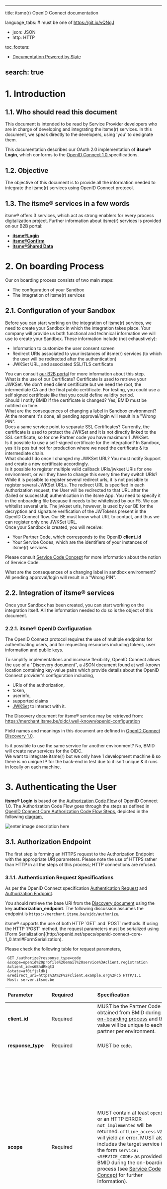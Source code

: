  
---
title: itsme(r) OpenID Connect documentation
 
language_tabs: # must be one of https://git.io/vQNgJ
- json: JSON
- http: HTTP
 
toc_footers:
<!-- - <a href='#'>Sign Up for a Developer Key</a> -->
- <a href='https://github.com/lord/slate'>Documentation Powered by Slate</a>
 
search: true
---
# 1. Introduction
## 1.1. Who should read this document
This document is intended to be read by Service Provider developers who are in charge of developing and integrating the itsme(r) services. In this document, we speak directly to the developers, using 'you' to designate them.
 
This documentation describes our OAuth 2.0 implementation of **itsme® Login**, which conforms to  the <a href="http://openid.net/specs/openid-connect-core-1_0.html" target="_blank"> OpenID Connect 1.0 </a> specifications. 
## 1.2. Objective
The objective of this document is to provide all the information needed to integrate the itsme(r) services using OpenID Connect protocol.
## 1.3. The itsme® services in a few words
 itsme® offers 3 services, which act as strong enablers for every process digitalization project. Further information about itsme(r) services is provided on our B2B portal:
- [**itsme®Login**](https://brand.belgianmobileid.be/d/CX5YsAKEmVI7/documentation#/documentation/general-information/login-with-itsme)
- [**itsme®Confirm**](https://brand.belgianmobileid.be/d/CX5YsAKEmVI7/documentation#/documentation/general-information/confirm-with-itsme)
 - [**itsme®Shared Data**](https://brand.belgianmobileid.be/d/CX5YsAKEmVI7/documentation#/documentation/general-information/shared-data)
# 2. <a name id="Onboarding"></a> On boarding Process
 Our on boarding process consists of two main steps:
- The configuration of your Sandbox
- The integration of itsme(r) services
## 2.1. Configuration of your Sandbox
Before you can start working on the integration of itsme(r) services, we need to create your Sandbox in which the integration takes place. Your company will provide us both functional and technical information we will use to create your Sandbox. These information include (not exhaustively):
- Information to customize the user consent screen
- Redirect URIs associated to your instances of itsme(r) services (to which the user will be redirected after the authentication)
- JWKSet URL, and associated SSL/TLS certificate
<aside class="notice">You can consult <a href="https://brand.belgianmobileid.be/d/CX5YsAKEmVI7">our B2B portal</a> for more information about this step.</aside>
<aside class="success"> What is the use of our Certificate? Certificate is used to retrieve your JWKSet. We don't need client certificate but we need the root, the intermediate CA and the final public certificate.  
For testing, you could use a self signed certificate like that you could define validity period.</aside>
<aside class="success">Should I notify BMID if the certificate is changed? Yes, BMID must be notified on time.</aside>
<aside class="success">What are the consequences of changing a label in Sandbox environment? At the moment it's done, all pending approval/login will result in a "Wrong PIN".</aside>
<aside class="success"> Does a same service point to separate SSL Certificates?
Currently, the certificate is used to protect the JWKSet and it is not directly linked to the SSL certificate, so for one Partner code you have maximum 1 JWKSet.</aside>
 
<aside class="success"> Is it possible to use a self-signed certificate for the integration? In Sandbox, yes it is pos but not for production where we need the certificate & its intermediate chain.</aside>

<aside class="success"> What should I do once I changed my JWKSet URL? You must notify Support and create a new certificate accordingly.</aside>

<aside class="success"> Is it possible to register multiple valid callback URIs/jwkset URIs for one environment, or will they have to change this every time they switch URIs? While it is possible to register several redirect urls, it is not possible to register several JWKSet URLs. 
The redirect URL is specified in each Authorization request, the User will be redirected to that URL after the (failed or successful) authentication in the itsme App. You need to specify it in the onboarding file because it needs to be whitelisted by our F5. We can whitelist several urls. The jwkset urls, however, is used by our BE for the decryption and signature verification of the JWTokens present in the OpenID Connect flow. Our BE must know what URL to contact, and thus we can register only one
JWKSet URL.</aside>

<aside class="success">
Once your Sandbox is created, you will receive:
<ul> 
<li>Your Partner Code, which corresponds to the OpenID <b>client_id</b> </li>
<li>Your Service Codes, which are the identifiers of your instances of itsme(r) services. </li>
</ul>
</aside>

Please consult <a name="ServiceCode"></a>[Service Code Concept](#ServiceCode) for more information about the notion of Service Code. 
<aside class="success">What are the consequences of a changing label in sandbox environment?</aside>All pending approval/login will result in a "Wrong PIN".

## 2.2. Integration of itsme® services
Once your Sandbox has been created, you can start working on the integration itself. All the information needed to do so is the object of this
document.
### 2.2.1. itsme® OpenID Configuration
The OpenID Connect protocol requires the use of multiple endpoints for authenticating users, and for requesting resources including tokens, user information and public keys.
 
To simplify implementations and increase flexibility, OpenID Connect allows the use of a "Discovery document", a JSON document found at well-known location containing key-value pairs which provide details about the OpenID Connect provider's configuration including, 
- URIs of the authorization, 
- token, 
- userinfo, 
- supported claims 
- [JWKSet](#jwks) to interact with it. 
 
<aside class="success">The Discovery document for itsme® service may be retrieved from: <a href="https://merchant.itsme.be/oidc/.well-known/openid-configuration">https://merchant.itsme.be/oidc/.well-known/openid-configuration</a></aside>

Field  names and meanings in this document are defined in [OpenID Connect Discovery 1.0](https://openid.net/specs/openid-connect-discovery-1_0.html).

<aside class="success"> Is it possible to use the same service for another environment?
No, BMID will create new services for the OIDC.
</aside>

<aside class="success">We want to integrate itsme(r) but we only have 1 development machine & so there is no unique IP for the back-end in test due to it isn't unique & it runs in locally on each machine. </aside>

# 3. Authenticating the User

**itsme® Login** is based on the [Authorization Code Flow](http://openid.net/specs/openid-connect-core-1_0.html#CodeFlowAuth) of OpenID Connect 1.0. The Authorization Code Flow goes through the steps as defined in <a href="http://openid.net/specs/openid-connect-core-1_0.html#CodeFlowSteps" target="_blank">OpenID Connect Core Authorization Code Flow Steps</a>, depicted in the following  [diagram](https://www.draw.io/?lightbox=1&highlight=0000ff&edit=_blank&layers=1&nav=1&title=Untitled%20Diagram.html#R7Vxbd6o4FP41PtZFCAF87HVOH6bTNZ1Zc%2BaRQlRWkTiAtZ1fP4mEWxIrYhC1Yx9aNnFjvi%2F7mtgRvF18%2FJJ4y%2FmvJMDRyDSCjxG8G5kmoD%2F0F5N85hLb5YJZEgZ8UCV4Cf%2FFXGhw6SoMcNoYmBESZeGyKfRJHGM%2Fa8i8JCHr5rApiZpPXXozLAlefC%2BSpX%2BFQTbPpa7pVPIfOJzNiycDe5LfWXjFYD6TdO4FZF0TwfsRvE0IyfK%2FFh%2B3OGLgFbjk73vYcrf8YAmOszZv4Li%2Fe9GKz41%2FruyzmGxCVnGA2XgwgjfreZjhl6Xns7trSi%2BVzbNFxG9zdTjJ8MfWjwTKidIVgskCZ8knHcLf4HBo%2BNqA%2FHJdAQ0K9OY1kG0u8zi3s1JxNX36B0dAjQY8PTSGhMM6PTisAeFApweHPSActgTHnylOJEjo5LLmvNMsIW%2F4lkQkoZKYxHTkzTSMIkHkReEsppc%2BBYMqhjcMqpB64Wt%2BYxEGAXuMEuiKCoOpJ3HG4wiAerAHoIk9krG3FNCbGqB3JOjDLF1gKrpeLr8PA3A4BtytDNx4%2FtsVjoPvQ4Pl7qQBGD3xMJF4eMHJe%2BgzJp4T8k7zROqSjEcG3JTB8m1YsQdkpbDLr0IlNZFrlopXgAZeOi9jZ40QERwKQPL5kyE3RsXl342YigMpfxdgowWDl8xwMWc1kjWokAKpQpbgyMvC9%2BYTVfDxJzyTkH6WKo7AJlG2GJxTskp8zN9Vz%2BVFRWZTURmgCkX5lCVFGzbLabcjuEXd0J3gtiQOxRgUGIOizbRlTFQkUa%2BRsRa1zdAmmcPGobFlM7WGJB3pMlNkNxVN%2BuO8RQE3NOd1ftGQ%2FDq6%2BHWcY%2FFb0FnjF4w32U6YhV7GciDPz0ISb0CkGNK35lnqySdBpqYKwRJCoiFnQWZfWZCiYWCOr1fZ%2FIkKf8f%2FrHCanQEVmloVSMhHgSVTUWYsuqmAsie0xvcbnGidMGcAmsbTavF6Fg0MXa1FJDAyUTAC%2B2JEbh9JyNcgXzJ3uXkcuhmhOybBSUifynC9I0k2JzMSe9FzJe1lERc2zSErK51GVSUjZulATO76nFw0r2dwtitH%2BJz180%2Fh4LFCfLFwWpJOljjesBc8hFFBNb2qh9Uti2Afor8kENh62BLrYgAmY9SNLzG3U6jSSNl%2BtfElUSbhrMvAAOqTsBZlUo0BMYi%2Fkiwji5w0gdSG8604dbXyyCEzxtBGkyZq%2FbhNUDxm7wbVLkVbOK0UFQPJdJrig3mX83M4vgvTZeQxXB8Dinw4pVTzEurFTzCl9fvkh2LxpMrYnZ7yQyQbJWK1bcXP2qNVbjxjZKiJOQebNVAvJmpanWOlaKQKVcc1UySbqc1Wwm%2BMr7Kjodz53HMFvEbEf%2Bsrxrr9ZEVS7tm192y67ZxxFwYHqVyocZW3a2Xhxlu2ZVToSY%2Bkgga5O4k%2F4kaEvrXQW0GD5J3zr8z2ROp%2BKNb9qlaJguey33jQQRsgQeaM6YSnJFlQMQ1%2Bm0zFi9J8mrWcpR9%2FWLM4w2yaHDDQ4TZXNzB7t4Fp8qwQNjnuvKuHhH1YCNy%2BrMmWY6PLYuMToZnrZxEVDTJl6evK93GaHroojpkmHZoViUR0LUfFbQRJkUZGz9I%2Fin1R2LIvKsaZTu5RPgMkIda939JY5wy5B28RRmyaP3D0jpm5KHISdl0UeyMTGpuXquJrlor1od2t5kjNVNEmxPyxa3NOUqTPuIpitbZUJs2isnSS26r9y%2FWWUPSWXbNJsUSRFGkk1JQIBWD8BzUpVhpu22MdvCzkQF3RfElyk5qyGdGqrM7ZzC5Fx%2B0GOHJfCMBxfvLceIyn5H%2FeG3QhsQLpyruk6Mi8y5kuMGuWni5JnMonW07YXZc9QKAnHot22vn80i5FRyZebh4BSzL4M6ZfWwu4mYIjeMB26U5VR14DF1EUlZHzCIdFnP2KosGPfjqD9lF1HgwZw9pLqIrdydiuvSZOK6PqYDCuXOicocEgxWnNvgzG3e98%2FCWf2kBiV6Zr4Scp0rjAFWUA2rOUv9iNe7FdiYot1PricRWGpOWbkYp8zWDMVCeftyRrF8uHePQZOgq%2FpvqatpZT6L5jTbDtADidIs%2FGVwqCvvJ0fuSlaeh%2F7c9qCQEcNfdggaV3Q2jYI6TS9rv4Hbuum0TlV%2BoO9pX0svr%2FIfnw6r%2BwwPv%2FAA%3D%3D),
 
![enter image description here](https://lh3.googleusercontent.com/vi1iEAv0LtjFbvT30UE62rHDLu-fPFysH5oj1dpa_hVzaTbmKSV2Js_NjTCI7-5tXGVKgd8p4CQ "auth diag")
## 3.1. **Authorization Endpoint** 
The first step is forming an HTTPS request to the Authorization Endpoint with the appropriate URI parameters. Please note the use of HTTPS rather than HTTP in all the steps of this process; HTTP connections are refused.
### 3.1.1. Authentication Request Specifications
As per the OpenID Connect specification <a href="http://openid.net/specs/openid-connect-core-1_0.html#AuthRequest" target="_blank">Authentication Request</a> and <a href="http://openid.net/specs/openid-connect-core-1_0.html#AuthorizationEndpoint" target="_blank">Authorization Endpoint</a>.

You should retrieve the base URI from the [Discovery document](https://merchant.itsme.be/oidc/.well-known/openid-configuration) using the key **authorization_endpoint**. The following discussion assumes the endpoint is `https://merchant.itsme.be/oidc/authorize`.

<aside class="notice">itsme® supports the use of both HTTP `GET` and `POST` methods. If using the HTTP `POST` method, the request parameters must be serialized using [Form Serialization](http://openid.net/specs/openid-connect-core-1_0.html#FormSerialization).</aside>

Please check the following table for request parameters,

```http--inline
 GET /authorize?response_type=code
 &scope=openid%20profile%20email%20service%3Aclient.registration
 &client_id=s6BhdRkqt3
 &state=af0ifjsldkj
 &redirect_uri=https%3A%2F%2Fclient.example.org%2Fcb HTTP/1.1
 Host: server.itsme.be
 ```

Parameter | Required | Specification | Parameter Explained
:--------- | :-------| :-----|:--------------|
**client_id** | Required | MUST be the Partner Code you obtained from BMID during [on-boarding process](#Onboarding) and this value will be unique to each partner per environment. |This is your client identifier at the OpenID Provider.
**response_type** | Required | MUST be <code>code</code>.|Used to indicate an authorization code flow.
**scope** | Required | MUST contain at least `openid` or an HTTP ERROR `not_implemented` will be returned. `offline_access` value will yield an error. MUST also includes the target service in the form `service:<SERVICE_CODE>` as provided by BMID during the on-boarding process (see <a name="ServiceCode"></a>[Service Code Concept](#ServiceCode) for further information).| Used to specify the scope of the requested authorization in OAuth, as well as pre-defined sets of claims (see [Scope](#scope)). The scope value `openid` signals a request for OpenID authentication and ID token. . ***Note**: Requested data will only be provided based on your current accesses. These accesses are specified in the on-boarding file provided by BMID.* The value `service` is a BMID extension of the OpenID standard specification.
**redirect_uri** | Required | MUST be the HTTPS endpoint on your server that will receive the Authentication Response from **itsme(r)**. This value MUST match one of the values provided to BMID during on-boarding process. ***Note**: the Partner can define different **redirect_uri** specific to each Service.*|The URI where the user will be redirected to  as for the Authentication Response.
**state** | An appropriate value is RECOMMENDED. No syntactic requirement on this parameter | Should include the value of the anti-forgery unique session token, as well as any other information needed to recover the context when the user returns to your application.|Value set by your end to maintain state between request and callback.
**nonce** | Optional | a random value generated by your app that enables replay protection when present. No synctactic requirement on this parameter. |The purpose is to prevent id token to be displaced by an attacker by sending a valid id token from a different request in order to trick user visiting another website. The nonce parameter value needs to include per-session state and be unguessable to attackers. One method to achieve this for Web Server Clients is to store a cryptographically random value as an HttpOnly session cookie and use a cryptographic hash of the value as the nonce parameter. In that case, the nonce in the returned ID Token is compared to the hash of the session cookie to detect ID Token replay by third parties. A related method applicable to JavaScript Clients is to store the cryptographically random value in HTML5 local storage and use a cryptographic hash of this value.
**login_hint** | Optional | OPTIONAL and supported, though NOT RECOMMENDED. Only phone numbers are supported as `login_hint`. Format is : `<countrycode>+<phonenumber>`. E.g. `login_hint=32+123456789`. `login_hint` with invalid syntax will be ignored. Usage of claim value `phone_number` in an encrypted `request` object is recommended in order to avoid disclosure of phone number of the end user on the user agent (such as mobile app or web browser)|Hint to the Authorization Server about the login identifier the End-User might use to log in.
**display** | Optional | MUST be `page` if provided. Other values will yield an HTTP ERROR `not_implemented`.|An ASCII string value for specifying how the authorization server displays the authentication and consent user interface pages.
**prompt** | Optional | MUST be `consent` if provided.|By giving 'consent' as value, the authorization server prompts the user for consent before returning information to the client. Offline access to data is not supported by BMID on purpose.
**ui_locales** | Optional | Supported values are: {“fr”, “nl”, “en”, “de”}. Any other value will be ignored. |Can be used to specify the language to be used by the Open ID login page.
**max_age** | Optional | Supported but not used |Specifies the allowable elapsed time in seconds since the last time the End-User was actively authenticated by the OP. If the elapsed time is greater than this value, the OP MUST attempt to actively re-authenticate the End-User. BMID does not maintain a session mechanism on purpose, an active authentication is thus always required.
<a name id="acrvalues">**acr_values**</a> | Optional | OPTIONAL and supported, though NOT RECOMMENDED. Two values are supported `tag:itsmetag:sixdots.be,2016-06:acr_basic`: Basic level will let the User to choose either fingerprint usage(if Device is compatible) or PIN, `tag:itsmetag:sixdots.be,2016-06:acr_advanced`: Advanced level will force the User to use PIN. *When multiple values are provided only the most constraining will be used (advanced > basic). If not provided basic level will be used.* |As there is no such idea of an existing session on itsme(r) Core, even if the `acr_values` is requested as a voluntarily claim, the `acr` value returned will always be the more constraining method in the `acr_values` list, or the authentication will fail. Usage of `acr` parameter in the `request` object is recommended over this parameter as it will be signed in the JWT token.| These values are used to specify the level of authentication the RP requires from the OP. BMID imposes more strict security rules on advanced level as for basic.
**claims** | Optional | NOT RECOMMENDED. Usage of claims parameter in the request object is recommended over this parameter as it will be signed in the JWT token, and the data will be encrypted | MAY include claims for end user data.
**request** | Optional | See [Passing Request Parameters as JWTs](#JWTRequest)
**response_mode** | Unsupported | MUST not be used. Any supplied value will be ignored.|
**id\_token\_hint** | Unsupported | Ignored if provided.
**claims_locales** | Unsupported | None are supported.|
**request_uri** | Unsupported | Not supported (yet)|
**registration** | Unsupported | Not supported due to “client dynamic registration”is not supported. The client registration process is done during the [on boarding process](#Onboarding).|

### 3.1.2. Authentication Response Specification
An Authentication Response is an [OAuth 2.0 Authorization Response](https://tools.ietf.org/html/rfc6749#section-4.1.2) message. 

The itsme Back-End provides an Authorization Code to the Service Provider Back-End. In the Response, the Service Provider Back-End knows that the User was successfully authenticated.
 
```http--inline
 HTTP/1.1 302 Found
 Location: https://client.example.org/cb?
 code=SplxlOBeZQQYbYS6WxSbIA&
 state=af0ifjsldkj
 ```
As such, the Authentication Response will return the following parameters:

Parameter | Provided | Description
:--:| :--:|:--
**code** | Always | Authorization code to later provide to the token endpoint. This code has a lifetime of 3 minutes.
**state** |  | The exact value received from the client, if the parameter was present in the Authentication Request.
 
### 3.1.3. Authentication Errors
As explained by OIDC [http://openid.net/specs/openid-connect-core-1_0.html#AuthError](http://openid.net/specs/openid-connect-core-1_0.html#AuthError), if the authentication is NOT successful, the following errors can be triggered by itsme®:

Error | Description
:-- |:--
`interaction_required`  | The Authorization Server requires End-User interaction of some form to proceed.
`invalid_request_object` | The request parameter contains an invalid Request Object.
`request_uri_not_supported` | does not support use of the request_uri parameter.
`registration_not_supported` | does not support use of the registration parameter.

#### 3.1.3.1. Response when user rejects the action/ chooses the wrong poke-yoke icon
`"error_description":null,"error":"access_denied"}`

#### 3.1.3.2. Response when user doesn't take any action
Error code : 500
Error message : Authentication context is not valid anymore.

![enter image description here](https://lh3.googleusercontent.com/WRsJPugEMcN26AWaQZ7GyoT7x6e5HhMuyGFVWZEXIXw5F7yJ17-zXiw-neKuUp0tk6ysF9zQ1Fs)
## <a name="tokenEndpoint"></a> 3.2. Token Endpoint
As per specified by OIDC, [http://openid.net/specs/openid-connect-core-1_0.html#TokenRequest](http://openid.net/specs/openid-connect-core-1_0.html#TokenRequest).

Possible token end-point URLs:  
>[https://merchant.itsme.be/oidc/token](https://merchant.itsme.be/oidc/token)  
>[https://e2emerchant.itsme.be/oidc/token](https://e2emerchant.itsme.be/oidc/token)  

### 3.2.1. About Tokens
In this section, we will go through token types and their specifics.

There are three types of tokens in OIDC: [id_token](#idtoken), [access_token](#actoken) and [refresh_token](#rfshtoken).
#### <a name id="idtoken"></a> 3.2.1.1. ID Tokens 
As per the [OIDC Specification](http://openid.net/specs/openid-connect-core-1_0.html#TokenResponse), an `id_token` is a JWT.

- ID tokens carry user’s authentication information encoded in the token itself, it must be a JWT and authorization server will return them.
-  the token can be certainly verified to prove that it hasn’t been tampered with.

There’s a set of [rules](http://openid.net/specs/openid-connect-core-1_0.html#IDTokenValidation) in the specification for validating an `id_token`.

#### <a name id="actoken"></a> 3.2.1.2 Access Tokens

Bearer token concept must be mentioned before access token is explained. Bearer token is a protected token which can access to authorized resources without further identification. The format for OAuth 2.0 Bearer tokens is actually described in a separate spec, [RFC 6750](https://tools.ietf.org/html/rfc6750).

- Access tokens are bearer tokens. They specify set of end user data the RP has access to in the context of the authentication (content of access token thus depends on the static access rights to data as defined during [on boarding process](#Onboarding)).
- They have short lifespan, expire for improving security. The user must authenticate again for the RP to get a new access token limiting the exposure of the fact that it’s a bearer token.

#### <a name id="rfshtoken"></a> 3.2.1.3 Refresh Tokens (_not supported_) 

Refresh tokens are not supported since we do not maintain authenticated sessions on purpose.

### 3.2.2. Token Request Specification
As per the [OIDC specification](http://openid.net/specs/openid-connect-core-1_0.html#TokenRequest), with a private_key_jwt for client authentication.

The Authentication Response includes a `code` parameter, a one-time authorization code that your server can exchange for an ID token. Your server makes this exchange by sending an HTPS `POST`request. The `POST` request is sent to the token endpoint, which you should retrieve from the [Discovery document](https://merchant.itsme.be/oidc/.well-known/openid-configuration) using the **token_endpoint** key. The following discussion assumes the endpoint is `https://merchant.itsme.be/oidc/token`. 

<aside class="success">Which information must be present to contact Token Endpoint?
- Request MUST be a POST, not a GET
- In header the Content-Type : application/x-www-form-urlencoded  MUST be added</aside>

<aside class="success">Do you need an App Client Secret on the OpenID client?
OpenID allows multiple ways for authentication as a Service Provider. BMID only supports private_key_jwt as client authentication method with all the SSL requirements exposed via JWKSet, use the corresponding private key to encrypt/sign and decrypt/validate exchanged information. So other authentication methods such client_secret (Open ID Connect default method but the less secured one are not supported since they are considered less secure. </aside>

In order to communicate with Token Endpoint, TLS MUST be implemented. See  [Section 16.17](http://openid.net/specs/openid-connect-core-1_0.html#TLSRequirements)  for more information on using TLS.
```http--inline
GET /oidc/authorization?response_type=code
&client_id=yourpartnercode
&yourredirecturl
&scope=openid+service%3Ayourservicecode+profile+
&claims={"userinfo":{" tag:sixdots.be,2016-06:claim_nationality": null},
"id_token":{"auth_time": {"essential": true},"acr_values
{"value":["tag:sixdots.be,2016-06:acr_advanced"]
}}}&state=anystate&nonce=anonce&prompt=login&max_age=1
```
The Token Request must include the following parameters in the POST body:

Parameter | Required | Comment
:-- | -- | --
**grant_type** | Required | Must be `authorization_code`. 
**code** | Required | The code value provided in the Authentication Response
**redirect_uri** | Required | The **redirect_uri** used in the Authentication Request. This is the URL to which you want the user to be redirected after the authorization is complete.
**client_assertion** | Required | Must be a valid JWT complying with the `private_key_jwt` client authentication method as defined in [Section 9](http://openid.net/specs/openid-connect-core-1_0.html#ClientAuthentication) of the OpenID specification. This JWT must be signed.
**client\_assertion\_type** | Required | Must be `urn:ietf:params:oauth:client-assertion-type:jwt-bearer` 

#### 3.2.2.1. `client_assertion` 
According to the `private_key_jwt` client authentication method, the **client assertion** JWT must contain the following properties:
Property | Comment
:-- | :--
**iss** | The issuer of the `private_key_jwt` (the client ID). MUST be the Partner Code you obtained from BMID during on-boarding process (this information is in the onboarding file provided by BMID).
**sub** | The subject of the `private_key_jwt` (the client ID). MUST be the Partner Code you obtained from BMID during on-boarding process (this information is in the on boarding file provided by BMID). 
**aud** | Must be the token endpoint URL
**jti** | A unique identifier for the token, which can be used to prevent reuse of the token. These tokens MUST only be used once.
**exp** | Expiration time on or after which the ID Token MUST NOT be accepted for processing.

### 3.2.3. Token Response Specification
The Token Response follow these specifications:

Parameter | Provided | Comment
-- | -- | :--
**[`access_token`](#actoken)** | Always | Will be provided. 
**[`token_type`](http://openid.net/specs/openid-connect-core-1_0.html#TokenResponse)** | Always | Will be `Bearer`
**[`id_token`](#idtoken)** | Always | The id_token corresponding to the Authentication Request (signed and  encrypted). 
**[`at_hash`](http://openid.net/specs/openid-connect-core-1_0.html#CodeIDToken)** | Never | Current version of itsme(r) Core does not produce the `at_hash` value
**[`refresh_token`](#rfshtoken)** | Never | Won't be provided as **itsme(r)** only maintains short-lived session to enforce re-authentication.
### 3.2.5. Token Response Example
`{"user_info":{"sub":"qn2b631umr23bpou8rfzbtu79b5q5phxcml8","aud":"OIDC_TEST1","birthdate":"1974-04-12","gender":"male","name":"Ada Gardner","iss":"tokenEndpointURL","given_name":"Ada","locale":"fr","family_name":"Gardner"},"id_token":{"access_token":"UVfXK3QzTRKyFiw3f1v85Yr4ko4o7uI1oJ8XNZeRcJE","id_token":{"sub":"qn2b631umr23bpou8rfzbtu79b5q5phxcml8","aud":"OIDC_TEST1","acr":"tag:sixdots.be,2016-06:acr_basic","auth_time":1523626355,"iss":"tokenEndpointURL","exp":1523626660,"iat":1523626360,"nonce":"anonce"},"token_type":"Bearer","expire_in":163}}`
### 3.2.4. Token Error Response 
As per <a href="http://openid.net/specs/openid-connect-core-1_0.html#TokenErrorResponse" onclick="return ! window.open(this.href);">OIDC Specification Aggregated Response</a>
# 4. User Data
## 4.1. What is a claim?
The concept of claim is about declaring something you expect as return from the OP. When it comes to end user data, you have to use claims in order to declare the end user data you will need for your business before the authentication. This is a privacy-oriented way of getting data.
Technically, you have to declare the claims in the Authorization Request in the way described in the section [Declaring Claims](#decClaim).
Claims will come as name/value pairs packaged in a JSON object that contain information about a user, as well as meta-information about the OIDC service. The official definition from the spec is a [“piece of information asserted about an Entity.”](http://openid.net/specs/openid-connect-core-1_0.html#Terminology)
### 4.1.1. Claim Types
Three representations of Claim Values are defined officially: 
- Normal Claims
- Aggregated Claims (not supported)
- Distributed Claims (not supported)
We do not support Aggregated and Distributed Claims due to all the data we expose come from our own database.
#### 4.1.1.1. Normal Claims
Claims that are directly asserted by the OpenID Provider.
Normal Claims are represented as members in a JSON object. The Claim Name is the member name and the Claim Value is the member value.

The following is a non-normative response containing Normal Claims:
 ```http--inline
  {
   "name": "Jane Doe",
   "given_name": "Jane",
   "family_name": "Doe",
   "email": "janedoe@example.com",
   "picture": "https://www.itsme.be/uploads/media/57da4dee8c5d2/logo-itsme-badge.svg?production-f26c079"
  } 
  ```
### 4.1.2 Essential Claims vs Voluntary Claims
In current version and in contradiction to the OpenID Connect specification, **itsme(r)** considers all claims requested via scope as **Essential** (see [Individual Claim Request](http://openid.net/specs/openid-connect-core-1_0.html#IndividualClaimsRequests)). **Voluntary** claims are thus supported, but are used as **Essential**.

In practice, it means the User may not opt out the sharing of specific Data; the User must either gives his consent for the sharing of all Data or refuse the request as a whole. However, in a future version **itsme(r)**  will make the difference between **Essential** and **Voluntary** claims. You should thus already request claims according to your business case. 
## <a name id="decClaim"></a> 4.2. Declaring Claims
You can declare Claims in two ways:
- With 'scope' values
- With 'claims' parameter

In each case, the claims need to be declared in the Authorization Request.
### <a name id="scope"></a>4.2.2. Scope
Scopes are space-separated lists of identifiers used to specify what access privileges are being requested. 

Scopes can be used to request that specific sets of information available as Claim Values in User Info Token. 

Using this method, you will always receive Claims from the UserInfo Endpoint.
<!-- (always User Info Endpoint)-->
#### 4.2.1.1 List of Supported Scope Values
<aside class="success">Any claim requested by using the scope value can only be obtained from the User Info endpoint.</aside>

The following scope values are supported and allow access to predefined sets of Identity Data:
|Scope Value | Associated Claims|
|--|:--|
|profile | given_name, family_name, gender, birthdate,  locale|
email|email, email_verified|
phone| phone_number, phone_number_verified| 
address|address, with subfields,<br>street_address (newline separator \n)<br> locality <br> postal_code <br> country
<aside class="success">Is it normal that the scope "eid" is not mentioned in the supported scopes?
The “eid” scope was introduced exclusively for FAS (BOSSA). </aside>

#### 4.2.1.2 Example of an Authorization Request using "scope" values
URL:

```http--inline
GET /oidc/authorization?response_type=code&client_id=OIDC_TEST1&redirect_uri=https%3A%2F%2Fstaging1.labo.sixdots.be%2Fopenidclient%2Fuat_OIDC_TEST1%2Fauthz_cb&scope=openid+service%3AOIDC_TEST1_LOGIN+profile+eid+phone=phone_number+phone_number_verified+email=email_verified+address=postal_code+country+&state=anystate&nonce=anonce&prompt=login&max_age=1 HTTP/1.1
Host: uatmerchant.sixdots.be
User-Agent: Mozilla/5.0 (Windows NT 10.0; Win64; x64; rv:52.0) Gecko/20100101 Firefox/52.0
Accept: text/html,application/xhtml+xml,application/xml;q=0.9,*/*;q=0.8
Accept-Language: en-US,en;q=0.5
Accept-Encoding: gzip, deflate, br
Cookie: JSESSIONID=871EA8BD595FE9F89BB9F4346ABD16B094ABB62AEFC2ABED925F8361E1B3031178073D9C12A0DBDF4FB02C28AB72E917763275E9E853CB6A0D178744291D15DB92DECDA43BE66D0E5673A7E48DD23564B6E40BAC61F9012F4137B5A02112CEF5788DD47500AC51B1024AE061E0A93593CF954051E913B7BC1D772B947C8C7FB8; TS01afcf7e=0163058fe5252ff79320ae0af6fe6d839a75ea2aec42d57c6c4f7781ddc75d5c4aeec90a783e72b1e9ea8053bb334a3bc6a2ca0c09cd3409043e8ac82f7001989a812dee31; cookieconsent_status=dismiss; mobileid-phonenumber=null; BIGipServer~DMZ~pool_uat_5000=rd1o00000000000000000000ffff0ac21e03o5000; TS01da5469=0163058fe527f1fa81765220131ba80249a2f3e34342d57c6c4f7781ddc75d5c4aeec90a7804b2672a8fd3a85c4d2f9c7eb480d78ce9f71f0e45414210e79c2179584c20a4
Connection: keep-alive
Upgrade-Insecure-Requests: 1
```
URL Parameters without encoding:
```http inline--   
response_type=code
client_id=yourpartnercode
redirect_uri=https%3A%2F%2Fyourredirecturl
scope=openid+service%3Ayourservicecode+profile+eid+phone=phone_number+phone_number_verified+email=email_verified+address=postal_code+country+
state=anystate
nonce=anonce
prompt=login
max_age=1
```
### 4.2.2 “claims” Parameter
Some specific data cannot be requested by using scope values. They have to be requested in the claims as request parameter of the Authentication Request. Using this [method](https://openid.net/specs/openid-connect-core-1_0.html#ClaimsParameter) of requesting claims, you need to specify the endpoint you want the claims to come from. ( see example for different specifying endpoints [4.2.2.1. Set of Request Parameter Adapted to itsme(r)](#example-endpoint))

**List of Supported Custom "claim" Values:**

Here are these claims:

Data | Claim | Comment 
:-- | :--: | :--: 
Subject | **`sub`** | The subject of the `private_key_jwt` (the client ID). Supports value in request. 
Nationality | **`tag:itsmetag:sixdots.be,2016-06:claim_nationality`** | An error will be raised if request as a value element for the claim 
Place of Birth - city | **`tag:itsmetag:sixdots.be,2016-06:claim_city_of_birth`** |An error will be raised if request as a value element for the claim 
Place of Birth - country | **`tag:itsmetag:sixdots.be,2016-06:claim_country_of_birth`** | An error will be raised if request as a value element for the claim 
E-ID Metadata  | **`tag:itsmetag:sixdots.be,2016-06:claim_eid`** |  [Specifications](#eidMetadata)
Passport Number | **`tag:sixdots.be,2017-05:claim_passport_sn`** | Simple string containing the user’s Passport Serial Number. 
Device | **`tag:sixdots.be,2017-05:claim_device`** | [Specifications](#deviceClaim) and [an example of device claim value usage](#exampleDeviceClaimValue)<br>
Transaction Info| **`tag:sixdots.be,2017-05:claim_transaction_info`** |[Specifications](#transactionInfo) and [an example of usage](#transactionInfoExample) 
E-ID Picture | **`tag:sixdots.be,2017-05:2017-05:claim_photo`**|
NRN | not supported|
<aside class="success"> Taking into account you allowed to receive the NRN from us, we can't and get access to NRN and block the access to the eID group</aside> TODO 
 
#### <b id="example-endpoint"></b> 4.2.2.1. Set of Request Parameter Adapted to itsme(r)
```json--inline
 {
    "userinfo":
     {
      "given_name": {"essential": true},
      "nickname": null,
      "email": {"essential": true},
      "email_verified": {"essential": true},
      "picture": null,
      "http://example.info/claims/groups": null
     },
    "id_token":
     {
      "auth_time": {"essential": true},
      "acr": {"values": ["urn:mace:incommon:iap:silver"] }
     }
 }
 ```
 
**List of Supported Standard "claim" Values:**

As per specified by OpenID Connect, there is a set of [standard claims](https://openid.net/specs/openid-connect-core-1_0.html#StandardClaims), or user attributes. They are intended to supply the client app with consented user details such as email, name and picture, upon request.  They can be requested to be returned either in the UserInfo Response, per [Section 5.3.2](https://openid.net/specs/openid-connect-core-1_0.html#UserInfoResponse), or in the ID Token, per [Section 2](https://openid.net/specs/openid-connect-core-1_0.html#IDToken).

Here following table lists the supported standard "claim" values, 
|Member  |Type  |Description |
|:--|--|--|
name |string|Subject - Identifier for the End-User at the Issuer.
given_name|string|  Given name(s) or first name(s) of the End-User. Note that in some cultures, people can have multiple given names; all can be present, with the names being separated by space characters.
family_name|string|Surname(s) or last name(s) of the End-User. Note that in some cultures, people can have multiple family names or no family name; all can be present, with the names being separated by space characters.
profile|string|URL of the End-User's profile page. The contents of this Web page SHOULD be about the End-User.
email|string|End-User's preferred e-mail address. Its value MUST conform to the [RFC 5322](https://openid.net/specs/openid-connect-core-1_0.html#RFC5322) [RFC5322] addr-spec syntax. The RP MUST NOT rely upon this value being unique, as discussed in [Section 5.7](https://openid.net/specs/openid-connect-core-1_0.html#ClaimStability).
email_verified|boolean|True if the End-User's e-mail address has been verified; otherwise false. When this Claim Value is true, this means that the OP took affirmative steps to ensure that this e-mail address was controlled by the End-User at the time the verification was performed. The means by which an e-mail address is verified is context-specific, and dependent upon the trust framework or contractual agreements within which the parties are operating.
gender|string|End-User's gender. Values defined by this specification are female and male. Other values MAY be used when neither of the defined values are applicable.
birthdate|string|End-User's birthday, represented as an [ISO 8601:2004](https://openid.net/specs/openid-connect-core-1_0.html#ISO8601-2004) [ISO8601‑2004] YYYY-MM-DD format. The year MAY be 0000, indicating that it is omitted. To represent only the year, YYYY format is allowed. Note that depending on the underlying platform's date related function, providing just year can result in varying month and day, so the implementers need to take this factor into account to correctly process the dates.
locale|string|End-User's locale, represented as a [BCP47](https://openid.net/specs/openid-connect-core-1_0.html#RFC5646) [RFC5646] language tag. This is typically an [ISO 639-1 Alpha-2](https://openid.net/specs/openid-connect-core-1_0.html#ISO639-1) [ISO639‑1] language code in lowercase and an [ISO 3166-1 Alpha-2](https://openid.net/specs/openid-connect-core-1_0.html#ISO3166-1)[ISO3166‑1] country code in uppercase, separated by a dash. For example, en-US or fr-CA. As a compatibility note, some implementations have used an underscore as the separator rather than a dash, for example, en_US; Relying Parties MAY choose to accept this locale syntax as well.
phone_number|string|  End-User's preferred telephone number.  [E.164](https://openid.net/specs/openid-connect-core-1_0.html#E.164)  [E.164] is RECOMMENDED as the format of this Claim.If the phone number contains an extension, it is RECOMMENDED that the extension be represented using the  [RFC 3966](https://openid.net/specs/openid-connect-core-1_0.html#RFC3966)  [RFC3966] extension syntax.
phone_number_verified |boolean (**always true**)|True if the End-User's phone number has been verified; otherwise false. When this Claim Value is true, this means that the OP took affirmative steps to ensure that this phone number was controlled by the End-User at the time the verification was performed. The means by which a phone number is verified is context-specific, and dependent upon the trust framework or contractual agreements within which the parties are operating. When true, the phone_number Claim MUST be in E.164 format and any extensions MUST be represented in RFC 3966 format.
address|JSON object|End-User's preferred postal address. The value of the address member is a JSON [[RFC4627]](https://openid.net/specs/openid-connect-core-1_0.html#RFC4627) structure containing some or all of the members defined in [Section 5.1.1](https://openid.net/specs/openid-connect-core-1_0.html#AddressClaim).
#### 4.2.2.2. Example of a Valid “claims” Object 
Example of JSON device object requested with `tag:sixdots.be,2017-05:claim_device`:
```json--inline
 {  
 	"os": "ANDROID",  
 	"appName": "itsme app", "appRelease": "1.17.13",
 	"deviceLabel": "myDevice",
 	"debugEnabled": false, 
 	"deviceId": "deviceId",
 	"osRelease": "Android 4.4.2", 
 	"manufacturer": "samsung", 
 	"hasSimEnabled": true,
 	"deviceLockLevel": "touchID", 
 	"smsEnabled": true,
 	"rooted": false,
 	"imei": "12345678901234567",
 	"deviceModel": "S8",  
 	"msisdn": "0412123123", 
 	"sdkRelease": "1.17.12"  
 }
 ```
#### <a name id="deviceClaim"></a> 4.2.2.2. Device Claim 
This claim is the information about the end user device. 

Claim value: **`tag:sixdots.be,2017-05:claim_device`**

A JSON object with the following keys: (only keys with cardinality [1…1] will be always available)

- “os” [1…1]: the device operating system (supported values:
- {ANDROID, IOS})   
- “appName” [0…1]: the application name.   
- “appRelease” [0…1]: the application current release.   
- “deviceLabel” [0…1]: the name of the device.   
- “debugEnabled” [0…1]: if debug mode is activated.   
- “deviceId” [1…1]: (regexp =“[a-f0-9]{33}”) the device identifier.   
- “osRelease” [0…1]: Version of the OS running on your Device.  
- “manufacturer” [0…1]: Brand of the device manufacturer (‘Apple’ on iOS, device specific on Android).
- “hasSimEnabled” [0…1]: Whether there is a SIM in the Device. Should
be always true, as long as BMID keeps forbidding installing itsme on
a tablet.   
-  “deviceLockLevel” [0…1]: The type of action to be
performed to unlock the Device. On iOS : TOUCH_ID, PASSCODE or NONE if User protected his Device with TouchID, PIN or nothing.   
- “smsEnabled” [0…1]: Can send SMS. On iOS, means it’s an iPhone.    
-  “rooted” [0…1]: Coming from Gemalto. ‘true’ the device is
jailbreaked/rooted.   
- “imei” [0…1]: (regexp = “[0-9]{15,17}”) the
device IMEI value.   
-  “deviceModel” [0…1]: Model of the Device.  
e.g. SAMSUNG GALAXY A5   
- “msisdn” [0…1]: the user’s phone number.  
- “sdkRelease” [0…1]: Sdk release
##### <a name id="exampleDeviceClaimValue"></a>4.2.2.2.1. Example of Device Claim Value Usage
`{ "os": "ANDROID", "appName": "itsme app", "appRelease": "1.17.13", "deviceLabel": "myDevice", "debugEnabled": false, "deviceId": "deviceId", "osRelease": "Android 4.4.2", "manufacturer": "samsung", "hasSimEnabled": true, "deviceLockLevel": "touchID", "smsEnabled": true, "rooted": false,"imei": "12345678901234567", "deviceModel": "S8", "msisdn": "0412123123", "sdkRelease": "1.17.12" }`
#### <a name id="eidMetadata"></a>4.2.2.3. Eid Metadata Claim 
Claim value: **`tag:itsmetag:sixdots.be,2016-06:claim_eid`**

This claim is Belgian Electronic ID card information encoded in JSON, with the following keys,

`eid`: the electronic ID card serial number. <br>`issuance_locality`: the issuance locality. <br>`validity_from`: eID card validity “from” date. <br>`validity_to`: eID card validity “to” date. <br>`certificate_validity`: the certificate validity. <br>`read_date`: the data extraction date. Each date is encoded using ISO 8601 UTC (timezone) date format. Example of ISO 8601 UTC date: 2017-04-01T19:43:37+0000
#### <a name id="transactionInfo"></a>4.2.2.4.Transaction Info Claim
Claim value: **`tag:sixdots.be,2017-05:claim_transaction_info`**
Information available in the context of the current transaction.

A JSON object with the following keys: (only keys with cardinality \\\[1..1\\\] will be always available)<br> **“securityLevel” \\\[1..1\\\]**: (supported values: <br>{SOFT\\\_ONLY, SIM\\\_ONLY, SIM\\\_AND\\\_SOFT}) Security level used during transaction. <br>**“bindLevel” \\\[1..1\\\]**: (supported values: {SOFT\\\_ONLY, SIM\\\_ONLY, SIM\\\_AND\\\_SOFT}) tells if the user account is bound to a SIM or not, at the time the transaction occurred. <br>**“mcc” \\\[0..1\\\]**: the Mobile Country Code. An Integer (three digits) representing the mobile network country. 
##### <a name id="transactionInfoExample"></a>4.2.2.4.1. Example of The Usage of Transaction Info Claim Value
`{ "securityLevel": "SIM\\\_AND\\\_SOFT", "bindLevel": "SIM\\\_AND\\\_SOFT", "mcc": 206 }`
## 4.3. Getting Data

As per the [OpenID Connect specification](http://openid.net/specs/openid-connect-core-1_0.html#UserInfoRequest),
Depending on how you declared claims in the Authentication Request, you will receive the user data from
- The UserInfo Endpoint
- The Token Endpoint, in the ID Token
<aside class="success">Should there be 2 calls to itsme(r) for this schedule, one for Token Request & one for UserInfo Request?   
Indeed, You need to perform two Back-End to Back-End calls:  
- The Token Request  
- The UserInfo Request  
On top of this, the Authorization Request (AuthN Request in the schedule) consists of an HTTP redirection to the OpenID webpage of BMID. The content of this HTTP request is to be crafted by your system, it is actually a third call from your side to BMID, this one being Front-End to Back-End.</aside>

### 4.3.1. UserInfo Endpoint
As per the [OpenID Connect specification](http://openid.net/specs/openid-connect-core-1_0.html#UserInfoRequest), 

If you declared claims with `scope` values or if you declared claims in the `userinfo` part of the `claims` parameter in the `request` object, you will receive the end user data from the UserInfo Endpoint.

The UserInfo endpoint returns previously consented user profile information to the client app. For that a valid access token is required.

Your server sends the User Info Request using either HTTP  `GET`  or HTTP  `POST` method. The Access Token obtained from an Authentication Request must be sent as a Bearer Token. It is recommended that the request use the HTTP  `GET`method and the Access Token be sent the using the  `Authorization`  header field. The HTTP request is sent to the User Info endpoint, which you should retrieve from the  [Discovery document](https://merchant.itsme.be/oidc/.well-known/openid-configuration)  using the key  **userinfo_endpoint**.

The content type of the response will be `application/JWT`. The response will be signed and encrypted. 

The UserInfo endpoint can be accessed only with a valid **access_token** and for a very limited duration after end user authentication. There must be _less than 3 minutes_ between the creation of the user action to be confirmed by the end user on his mobile device, and the access to the User Info Endpoint.
The Access Token will define the list of Data that will be provided back to the client. In order to request specific claims, you can  [use scopes](https://stackedit.io/app#stClaims)  in the Authentication Request and/or  [use the claims parameter](https://stackedit.io/app#Claims-Request)  of the  request Object.
#### 4.3.1.1. User info Request Specification
As per specified [OIDC UserInfo Request](http://openid.net/specs/openid-connect-core-1_0.html#UserInfoRequest).

The Client sends the UserInfo Request using either HTTP  GET  or HTTP  POST. The Access Token obtained from an OpenID Connect Authentication Request MUST be sent as a Bearer Token, per Section 2 of  [OAuth 2.0 Bearer Token Usage](http://openid.net/specs/openid-connect-core-1_0.html#RFC6750)  [RFC6750].

It is RECOMMENDED that the request use the HTTP  GET  method and the Access Token be sent using the  Authorization  header field.
```http--inline
GET /userinfo HTTP/1.1 
Host: server.example.com 
Authorization: Bearer SlAV32hkKG
``` 
|Parameter  | Comment  |
|--|:--|
| acr | Possible values: <br>`tag:sixdots.be,2016-06:acr_basic`<br>`tag:sixdots.be,2016-06:acr_advanced` |
| amr |Won’t be provided  |
| azp| Won’t be provided |
|auth_time | Will always be provided

#### 4.3.1.2. User info Response Specification
The content type of the response will be `application/jwt`. The response will be signed and encrypted by BMID using the signing and encryption certificate exposed. The itsme Back-End replies with the Identity Data that were requested in the Authorization Request.
<aside class="success">What is the lay-out of the Identity Data that we get back in the Userinfo Response? They are the same as on the eID card </aside>
<aside class="success">What format does the certificate need to be?
It needs to be in ZIP file, X509 format (cer or crt). Pem file is not supported.  </aside>

#### 4.3.1.3. User info Response Example
(Not encrypted nor signed)
 
```http--inline
 HTTP/1.1 200 OK
 Content-Type: application/json
 
 {
    "sub": "248289761001",
    "name": "Jane Doe",
    "email": "janedoe@example.com"
 }
 ```
#### 4.3.1.4. User info Errors
When an error condition occurs, the UserInfo Endpoint returns an Error Response as defined in Section 3 of  [OAuth 2.0 Bearer Token Usage RFC6750](https://tools.ietf.org/html/rfc6750)   (HTTP errors unrelated to RFC 6750 are returned to the User Agent using the appropriate HTTP status code.)

The following is a non-normative example of a UserInfo Error Response:
```http--inline
  HTTP/1.1 401 Unauthorized
  WWW-Authenticate: error="invalid_token",
    error_description="The Access Token expired"
 ```

### 4.3.2. Token Endpoint
As per specified by OIDC, when using the authorization code flow to obtain an Access Token and an ID Token, you will send a token request to token endpoint to have a token response.
If you declared  claims in the `id_Token` part of the `claims` parameter in the `request` object,  you will receive the end user data from the Token Endpoint.
#### 4.3.2.1. Token Endpoint Specs
To get further information about token types, token request/response specifications please proceed with [3.2 Token Endpoint](#tokenEndpoint).
#### 4.3.2.2 Example of Id Token Containing “claims”
*Will be provided soon*
# 5. Advanced topics
## 5.1. <a name="JWTRequest"></a>Passing Request Parameters as JWTs
As per specified by OIDC [here](https://openid.net/specs/openid-connect-core-1_0.html#JWTRequests), Authorization Request parameters to enable Authentication Requests to be signed and optionally encrypted are explained.
 
The Request Object is a JWT token as defined in [RFC 7519](https://tools.ietf.org/html/rfc7519), which contains at least the following properties:
Property | Required | Comment
-- | -- | :--:
**iss** | Required | Specifies the issuing authority. Issuer of the id_tokenIssuer. Must be the `client_id`
**aud** | Required | Audience. MUST be the Token Endpoint URL
 
> Example of claim request before base64url encoding, signing and encryption. In this example, the partner is using the login service.
```json--inline
 {
 	// JWT Registered claims (https://tools.ietf.org/html/rfc7519#section-4.1)
 	iss: "s6BhdRkqt3",
 	aud: "https://server.itsme.be",
 	// OIDC parameters, must reflect the values of the HTTP parameters
 	client_id: "s6BhdRkqt3",
 	response_type: "code",
 	redirect_uri: "https://client.example.org/cb",
 	scope: "openid email service:PARTNER_LOGIN",
 	state: "af0ifjsldkj",
 	nonce: "n-0S6_WzA2Mj",
 	claims:
 	{
 		userinfo: {
 		    "tag:itsmetag:sixdots.be,2016-06:claim_nationality": null,
 		},
 		id_token: {
 			auth_time: {"essential": true},
 			acr: {"value": \["tag:itsmetag:sixdots.be,2016-06:acr_advanced"\] 		
 		}
 	}
 }
 ```
 
## 5.2. Requests Signing and Encryption 
Encryption algorithm used: RSA SHA-256
 
Supported algorithms and encryption methods for:
- ID Token
-- Encryption Method (enc): A128CBC-HS256
-- Encryption Algorithm (alg): RSA-OAEP
-- Signing Algorithm (alg): RS256
- User Info
-- Encryption Method (enc): A128CBC-HS256
-- Encryption Algorithm (alg): RSA-OAEP
-- Signing Algorithm (alg):  RS256
- Request Object
-- Encryption Method (enc): A128CBC-HS256
-- Encryption Algorithm (alg): RSA-OAEP
-- Signing Algorithm (alg): RS256
 
Offline access is not supported. 
 
Dynamic client registration is not allowed.
 
itsme(r) exposes its signing and encryption keys on a public endpoint (JWKSet) 
https://merchant.itsme.be/oidc/jwkSet
 
It is expected that you will also expose their signing and encryption keys in such a way. The location of your JWKSet must be configured by an  administrator of BMID during your on-boarding. The exposed endpoint must be HTTPS.
 
# 6. **FAQ**
**How to use itsme-UAT through Hockey-app on IOS ( TODO only IOS?) properly? (without having"Non-trusted company app developer" message)**

To be able to use itsme on Hockey App, you need to :  
  
Select : “Annuleer”  
Go to your settings  
Select : General  
Select : Profiles & Device Management  
Select : Belgian Mobile ID NV  
Select : Trust

**Can I have my own itsme app (production) together with the itsme UAT app?**
Currently, you can only have 1 itsme app on your device at one moment in time independently of Production, UAT or E2E.

**Has itsme app in Prod & UAT different URL-scheme's?**
On iOS:  
- for enrollment, it's always "be.bmid.itsme://" "  
- for app to app actions, it's based on universal links and these are different for each environment depicted in the following table: 

|Environment| URL |
|--|--|
UAT|https://uatmobileapp.sixdots.be/mobile/processAction<br>https://uatmobileapp.sixdots.be/mobile/authorize  
| E2E  |https://e2emobileapp.sixdots.be/mobile/processAction<br> https://e2emobileapp.sixdots.be/mobile/authorize 
| PRD |https://mobileapp.sixdots.be/mobile/processAction  https://mobileapp.sixdots.be/mobile/authorize

**How can I set the level of security at the level of the App (5 digit code only without fingerprint or facial recognition  eg.)**?
You can configure this option through the parameter “**acr_values**”, documented in   [this](#acrvalues) section. 

 **What is Two Factor Authentication?**

Two Factor Authentication, also known as 2FA, two step verification or TFA (as an acronym), is an extra layer of security that is known as "multi factor authentication" that requires not only a password and username but also something that only that user has on them, i.e. a piece of information only they should know or have immediately to hand - such as a physical token.

The purpose is to use username and password together with a piece of information that only the user knows make it harder for potential intruders to gain access and steal that person's personal data or identity.

2FA in the course of itsme(r):
You must provide at least two from this list :
- knowledge (something you know), Eg. password
- possession (something you have), Eg. mobile phone
- inherence (something you are). Eg. biometrics
 
- With standard login/password on web app: You only have to provide something you know (i.e. the password).
- With itsme, web2app, you obviously have two factors: The itsme PIN and the mobile device.
- With app2app: It is still the same, as the two apps need to be running on the same smartphone. Therefore, the attacker needs the device to initiate any malicious transaction. So there are still two factors : you must possess the mobile AND you must be acknowledged of the PIN.
 
<!--- /TODO
Aside of that there's:
With Rogue Apps, an attacker can attempt to intercept Codes, PIN, transaction details and (try to …) replay them: No need to “Possess” the Compromised Device, and attacker will in time obtain “Knowledge” of the PIN, compromising the 2 factors required. In theory this remains possible.
 
So far for theory: We acknowledge this risk, treat it accordingly, and test if it works. itsme’s apps (iOS and Android) are  safeguarded to detect device compromises (and block). On top, even when compromised, make it (extremely) difficult to intercept the PIN, or replay transactions. As the official test by French ANSSI Authorities state it, for Gemalto’s SDK on Android:  “Even if root rights obtained, PIN cannot be obtained to generate OTP / Authentication Response” 
//TODO<--->

**What is the purpose of the https://uatmerchant.sixdots.be/oidc/register? Seems to be a link to be registered as a SP, but do we make use of it?**

We do not use this as it is part of the OIDC standard. Normally used to register new OIDC partners but the registering process is done by an administrator (“the back end team” for the moment) during the “partner on boarding process”.

**Is this following auto generated?:**
> https://uatmerchant.sixdots.be/oidc/.well-known/openid-configuration
 
Yes, this page is auto-generated by the back end. But the content is mainly composed of hard coded values, only the environment specific values (like URLs) are loaded from configuration files. It is a summary of the parameters used for BMID implementation of OpenID Connect standard (supported encryption types, list of supported claims and scope values, endpoints, ...).
 
### <a name id="ServiceCode"></a>[Service Code Concept](#ServiceCode), What is it?
To be able to use an itsme service (such as login, confirm, sign, share data) you should be provided a service instance for it. The service code is the identifier of this instance. The same Service Provider may utilise several service instances. 

For example, assuming that one SP would like to use login as an itsme(r) service for business and private channels. In this case, SP could ask BMID to allocate two service instances, one issued for private account login, one for business account login. Consent screen needs to be customised for each instance.

### I would like to receive a new service code to do my local development...
So we would need a service code for the register operation with the following callback URL: http://localhost:23874/web2app/Identify/IdentificationCallBack  
 
First, you need to  validate that you are able (and **authorized**) to keep the "xxx UAT JWKSet signing and encryption private keys" on your local machine because you will need them to sign the requests and decrypt the JWT tokens.

**Why App2Back-end communication does not exist but a App2B2B connection does instead?**
We are sending the user information not through an app but to a highly authenticated server (which implies to put in place necessary measure to protect the data confidentiality)  
This condition implies the need to put in place a back end layer on your side.  
 
 <!--stackedit_data:
-eyJoaXN0b3J5IjpbMTExNjg1ODVdfQ==
+eyJoaXN0b3J5IjpbLTE4Nzg1Nzg0NTZdfQ==
 --> 
<!--stackedit_data:
eyJoaXN0b3J5IjpbLTM2ODEyNjQ2OSwtOTA2NTQ0NDkxLC04Mj
k2OTYwNzQsMTQ0MjgxODMwNiwtMTY2MzMyNzQ3OSwtMTk2ODY0
OTA0MCwtMTk3MjQ3NzcwNSwtMjA5Mzk0NjMxNCwtOTA1NDA3OT
Y2LDk4ODMwMjQ0NCw1NDkyMjE0MjYsLTU1MDE2OTU4LC0xMTA4
MzI2NDY5LDI1OTg4ODMxMCwxNjcxMTQzNTY4LDE0NjczOTkzOT
AsLTIwNDM2MDMwNTksMTAxNTMwNTc1MiwtMTM4MTY2ODg1OSwx
MDE3NTU1NDQzXX0=
-->
**When the end-user is redirected to itsme in the browser, we specify a redirect_uri afterwards. We have to provide BMID the Redirect URIs. Can we give additional parameters? Or does the entire redirect_uri need to match?”**

The entire redirect_uri must match therefore no additional parameter is allowed.

**Questions ONLY related to OpenID Connect (OIDC) aspects,**

**For signature and encryption, does BMID accept either RP self-signed certificates or certificates signed by an internal PKI (in which case we need to provide also our internal CA certificate)?”**

This JWKSet is accessible, using a secured HTTPS URL. (sample HTTPS URL for OpenID Provider https://merchant.itsme.be/oidc/jwkSet)

This HTTPS URL must be communicated to us, during the partner on-boarding.

This HTTPS URL must be protected using a valid certificates chain starting from a Root CA trusted by our back end.

During on-boarding, we can check that we have all the required certificates to establish the trust.

So, on the HTTPS protocol level, the connections must be secured using trusted Root CA (not self-signed). In contrary, the key pairs used for signing and/or encrypting the OIDC JWT tokens can be self-signed.


<!--stackedit_data:
eyJoaXN0b3J5IjpbLTEwNTAxNzcyNTYsMTc2MjE3NDY2MSwxMj
g1MjI2Mzc0LC0xNTU0MTU2Nzg2LC03Nzc1OTc1OTFdfQ==
-->